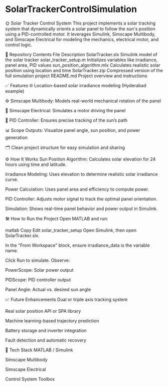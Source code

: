 # SolarTrackerControlSimulation
🌞 Solar Tracker Control System
This project implements a solar tracking system that dynamically orients a solar panel to follow the sun's position using a PID-controlled motor. It leverages Simulink, Simscape Multibody, and Simscape Electrical for modeling the mechanics, electrical motor, and control logic.

📁 Repository Contents
File	Description
SolarTracker.slx	Simulink model of the solar tracker
solar_tracker_setup.m	Initializes variables like irradiance, panel area, PID values
sun_position_algorithm.mlx	Calculates realistic solar position using location and time
SolarTracker.zip	Compressed version of the full simulation project
README.md	Project overview and instructions

✅ Features
🌐 Location-based solar irradiance modeling (Hyderabad example)

⚙️ Simscape Multibody: Models real-world mechanical rotation of the panel

🔌 Simscape Electrical: Simulates a motor driving the panel

🧠 PID Controller: Ensures precise tracking of the sun’s path

📊 Scope Outputs: Visualize panel angle, sun position, and power generation

🗂️ Clean project structure for easy simulation and sharing

⚙️ How It Works
Sun Position Algorithm: Calculates solar elevation for 24 hours using time and latitude.

Irradiance Modeling: Uses elevation to determine realistic solar irradiance curve.

Power Calculation: Uses panel area and efficiency to compute power.

PID Controller: Adjusts motor signal to track the optimal panel orientation.

Simulation: Shows real-time panel behavior and power output in Simulink.

🛠️ How to Run the Project
Open MATLAB and run:

matlab
Copy
Edit
solar_tracker_setup
Open Simulink, then open SolarTracker.slx.

In the "From Workspace" block, ensure irradiance_data is the variable name.

Click Run to simulate. Observe:

PowerScope: Solar power output

PIDScope: PID controller output

Panel Angle: Actual vs. desired sun angle

📈 Future Enhancements
Dual or triple axis tracking system

Real solar position API or SPA library

Machine learning-based trajectory prediction

Battery storage and inverter integration

Fault detection and automatic recovery

🧠 Tech Stack
MATLAB / Simulink

Simscape Multibody

Simscape Electrical

Control System Toolbox
